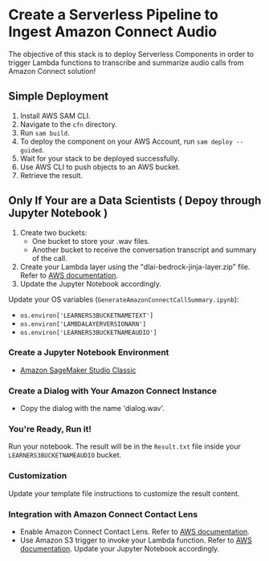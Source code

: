 # Create a Serverless Pipeline to Ingest Amazon Connect Audio

The objective of this stack is to deploy Serverless Components in order to trigger Lambda functions to transcribe and summarize audio calls from Amazon Connect solution!

## Simple Deployment

1. Install AWS SAM CLI.
2. Navigate to the `cfn` directory.
3. Run `sam build`.
4. To deploy the component on your AWS Account, run `sam deploy --guided`.
5. Wait for your stack to be deployed successfully.
6. Use AWS CLI to push objects to an AWS bucket.
7. Retrieve the result.

## Only If Your are a Data Scientists ( Depoy through Jupyter Notebook )

1. Create two buckets:
    - One bucket to store your .wav files.
    - Another bucket to receive the conversation transcript and summary of the call.
2. Create your Lambda layer using the "dlai-bedrock-jinja-layer.zip" file. Refer to [AWS documentation](https://docs.aws.amazon.com/lambda/latest/dg/creating-deleting-layers.html).
3. Update the Jupyter Notebook accordingly.

Update your OS variables (`GenerateAmazonConnectCallSummary.ipynb`):
- `os.environ['LEARNERS3BUCKETNAMETEXT']`
- `os.environ['LAMBDALAYERVERSIONARN']`
- `os.environ['LEARNERS3BUCKETNAMEAUDIO']`

### Create a Jupyter Notebook Environment
- [Amazon SageMaker Studio Classic](https://docs.aws.amazon.com/sagemaker/latest/dg/notebooks.html)

### Create a Dialog with Your Amazon Connect Instance
- Copy the dialog with the name 'dialog.wav'.

### You're Ready, Run it!
Run your notebook. The result will be in the `Result.txt` file inside your `LEARNERS3BUCKETNAMEAUDIO` bucket.

### Customization
Update your template file instructions to customize the result content.

### Integration with Amazon Connect Contact Lens
- Enable Amazon Connect Contact Lens. Refer to [AWS documentation](https://docs.aws.amazon.com/connect/latest/adminguide/enable-analytics.html).
- Use Amazon S3 trigger to invoke your Lambda function. Refer to [AWS documentation](https://docs.aws.amazon.com/lambda/latest/dg/with-s3-example.html). Update your Jupyter Notebook accordingly.
